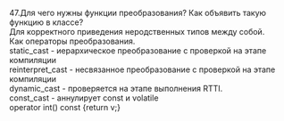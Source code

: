 47.Для чего нужны функции преобразования? Как объявить такую функцию в классе?  
Для корректного приведения неродственных типов между собой.  
Как операторы преобразования.  
static_cast - иерархическое преобразование с проверкой на этапе компиляции  
reinterpret_cast - несвязанное преобразование с проверкой на этапе компиляции  
dynamic_cast - проверяется на этапе выполнения RTTI.  
const_cast - аннулирует const и volatile  
operator int() const {return v;}

